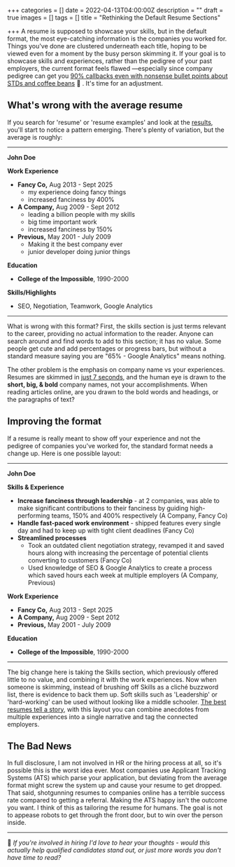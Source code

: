 +++
categories = []
date = 2022-04-13T04:00:00Z
description = ""
draft = true
images = []
tags = []
title = "Rethinking the Default Resume Sections"

+++
A resume is supposed to showcase your skills, but in the default format, the most eye-catching information is the companies you worked for. Things you've done are clustered underneath each title, hoping to be viewed even for a moment by the busy person skimming it. If your goal is to showcase skills and experiences, rather than the pedigree of your past employers, the current format feels flawed —especially since company pedigree can get you [90% callbacks even with nonsense bullet points about STDs and coffee beans](https://www.reddit.com/r/recruitinghell/comments/qhg5jo/this_resume_got_me_an_interview/) 🤮 . It's time for an adjustment.

## What's wrong with the average resume

If you search for 'resume' or 'resume examples' and look at the [results](https://duckduckgo.com/?q=resume+example&t=ffab&iax=images&ia=images), you'll start to notice a pattern emerging. There's plenty of variation, but the average is roughly:

***

**John Doe**

**Work Experience**

* **Fancy Co,** Aug 2013 - Sept 2025
  * my experience doing fancy things
  * increased fanciness by 400%
* **A Company,** Aug 2009 - Sept 2012
  * leading a billion people with my skills
  * big time important work
  * increased fanciness by 150%
* **Previous,** May 2001 - July 2009
  * Making it the best company ever
  * junior developer doing junior things

**Education**

* **College of the Impossible**, 1990-2000

**Skills/Highlights**

* SEO, Negotiation, Teamwork, Google Analytics

***

What is wrong with this format? First, the skills section is just terms relevant to the career, providing no actual information to the reader. Anyone can search around and find words to add to this section; it has no value. Some people get cute and add percentages or progress bars, but without a standard measure saying you are "65% - Google Analytics" means nothing.

The other problem is the emphasis on company name vs your experiences. Resumes are skimmed in [just 7 seconds](https://www.hrdive.com/news/eye-tracking-study-shows-recruiters-look-at-resumes-for-7-seconds/541582/), and the human eye is drawn to the **short, big, & bold** company names, not your accomplishments. When reading articles online, are you drawn to the bold words and headings, or the paragraphs of text?

## Improving the format

If a resume is really meant to show off your experience and not the pedigree of companies you've worked for, the standard format needs a change up. Here is one possible layout:

***

**John Doe**

**Skills & Experience**

* **Increase fanciness through leadership** - at 2 companies, was able to make significant contributions to their fanciness by guiding high-performing teams, 150% and 400% respectively (A Company, Fancy Co)
* **Handle fast-paced work environment** - shipped features every single day and had to keep up with tight client deadlines (Fancy Co)
* **Streamlined processes**
  * Took an outdated client negotiation strategy, revamped it and saved hours along with increasing the percentage of potential clients converting to customers (Fancy Co)
  * Used knowledge of SEO & Google Analytics to create a process which saved hours each week at multiple employers (A Company, Previous)

**Work Experience**

* **Fancy Co,** Aug 2013 - Sept 2025
* **A Company,** Aug 2009 - Sept 2012
* **Previous,** May 2001 - July 2009

**Education**

* **College of the Impossible**, 1990-2000

***

The big change here is taking the Skills section, which previously offered little to no value, and combining it with the work experiences. Now when someone is skimming, instead of brushing off Skills as a cliché buzzword list, there is evidence to back them up. Soft skills such as 'Leadership' or 'hard-working' can be used without looking like a middle schooler. [The best resumes tell a story](https://www.cnbc.com/2019/06/26/most-impressive-resume-ever-based-on-20-years-of-hiring-and-interviewing.html), with this layout you can combine anecdotes from multiple experiences into a single narrative and tag the connected employers.

## The Bad News

In full disclosure, I am not involved in HR or the hiring process at all, so it's possible this is the worst idea ever. Most companies use Applicant Tracking Systems (ATS) which parse your application, but deviating from the average format might screw the system up and cause your resume to get dropped. That said, shotgunning resumes to companies online has a terrible success rate compared to getting a referral. Making the ATS happy isn't the outcome you want. I think of this as tailoring the resume for humans. The goal is not to appease robots to get through the front door, but to win over the person inside.

***

📢 _If you're involved in hiring I'd love to hear your thoughts - would this actually help qualified candidates stand out, or just more words you don't have time to read?_